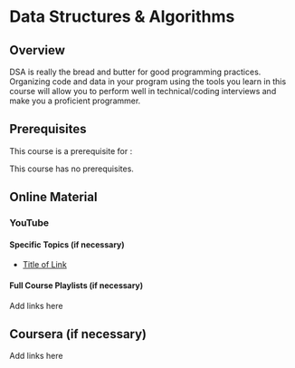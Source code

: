 # Data Structures & Algorithms

## Overview

DSA is really the bread and butter for good programming practices. Organizing code and data in your program using the tools you learn in this course will allow you to perform well in technical/coding interviews and make you a proficient programmer.

## Prerequisites

This course is a prerequisite for : 

This course has no prerequisites.

## Online Material

### YouTube

#### Specific Topics (if necessary)

*   [Title of Link](https://www.youtube.com)

#### Full Course Playlists (if necessary)

Add links here

## Coursera (if necessary)

Add links here
